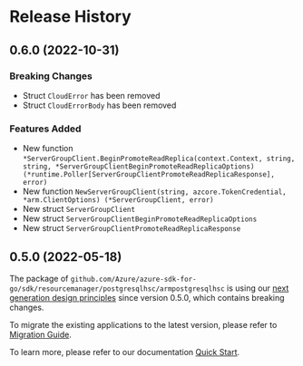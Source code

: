 # Release History

## 0.6.0 (2022-10-31)
### Breaking Changes

- Struct `CloudError` has been removed
- Struct `CloudErrorBody` has been removed

### Features Added

- New function `*ServerGroupClient.BeginPromoteReadReplica(context.Context, string, string, *ServerGroupClientBeginPromoteReadReplicaOptions) (*runtime.Poller[ServerGroupClientPromoteReadReplicaResponse], error)`
- New function `NewServerGroupClient(string, azcore.TokenCredential, *arm.ClientOptions) (*ServerGroupClient, error)`
- New struct `ServerGroupClient`
- New struct `ServerGroupClientBeginPromoteReadReplicaOptions`
- New struct `ServerGroupClientPromoteReadReplicaResponse`


## 0.5.0 (2022-05-18)

The package of `github.com/Azure/azure-sdk-for-go/sdk/resourcemanager/postgresqlhsc/armpostgresqlhsc` is using our [next generation design principles](https://azure.github.io/azure-sdk/general_introduction.html) since version 0.5.0, which contains breaking changes.

To migrate the existing applications to the latest version, please refer to [Migration Guide](https://aka.ms/azsdk/go/mgmt/migration).

To learn more, please refer to our documentation [Quick Start](https://aka.ms/azsdk/go/mgmt).